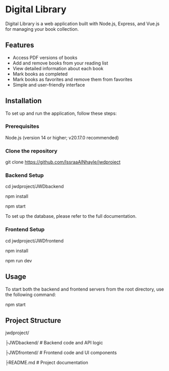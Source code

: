 # Digital Library
Digital Library is a web application built with Node.js, Express, and Vue.js for managing your book collection.
## Features
- Access PDF versions of books
- Add and remove books from your reading list
- View detailed information about each book
- Mark books as completed
- Mark books as favorites and remove them from favorites
- Simple and user-friendly interface
## Installation
  To set up and run the application, follow these steps:
### Prerequisites
Node.js (version 14 or higher; v20.17.0 recommended)
### Clone the repository
git clone https://github.com/IssraaAlNhayle/jwdproject
### Backend Setup
cd jwdproject/JWDbackend

npm install

npm start

To set up the database, please refer to the full documentation.
### Frontend Setup
cd jwdproject/JWDfrontend

npm install

npm run dev
## Usage
To start both the backend and frontend servers from the root directory, use the following command:

npm start
## Project Structure

jwdproject/

├JWDbackend/ # Backend code and API logic

├JWDfrontend/ # Frontend code and UI components

├README.md # Project documentation
